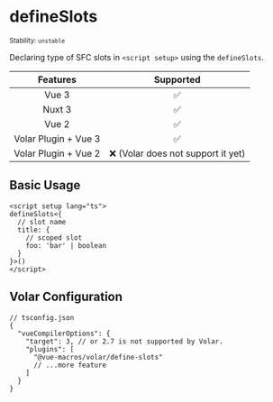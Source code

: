 # defineSlots

<small>Stability: <code class="!text-yellow-600">unstable</code></small>

Declaring type of SFC slots in `<script setup>` using the `defineSlots`.

|       Features       |              Supported              |
| :------------------: | :---------------------------------: |
|        Vue 3         |         :white_check_mark:          |
|        Nuxt 3        |         :white_check_mark:          |
|        Vue 2         |         :white_check_mark:          |
| Volar Plugin + Vue 3 |         :white_check_mark:          |
| Volar Plugin + Vue 2 | :x: (Volar does not support it yet) |

## Basic Usage

```vue
<script setup lang="ts">
defineSlots<{
  // slot name
  title: {
    // scoped slot
    foo: 'bar' | boolean
  }
}>()
</script>
```

## Volar Configuration

```jsonc {6}
// tsconfig.json
{
  "vueCompilerOptions": {
    "target": 3, // or 2.7 is not supported by Volar.
    "plugins": [
      "@vue-macros/volar/define-slots"
      // ...more feature
    ]
  }
}
```
